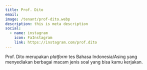 ```yaml
---
title: Prof. Dito
email: 
image: /tenant/prof-dito.webp
description: this is meta description
social:
  - name: instagram
    icon: FaInstagram
    link: https://instagram.com/prof.dito
---
```

Prof. Dito merupakan _platform_ tes Bahasa Indonesia/Asing yang menyediakan berbagai macam jenis soal yang bisa kamu kerjakan.